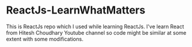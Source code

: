# ReactJs-LearnWhatMatters
 This is ReactJs repo which I used while learning ReactJs. I've learn React from Hitesh Choudhary Youtube channel so code might be similar at some extent with some modifications.

